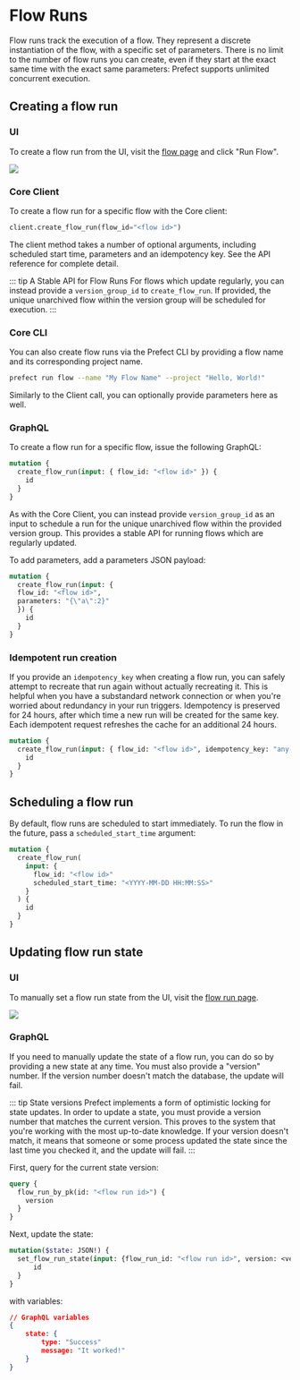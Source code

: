 # Flow Runs

Flow runs track the execution of a flow. They represent a discrete instantiation of the flow, with a specific set of parameters. There is no limit to the number of flow runs you can create, even if they start at the exact same time with the exact same parameters: Prefect supports unlimited concurrent execution.

## Creating a flow run

### UI

To create a flow run from the UI, visit the [flow page](/orchestration/ui/flow.html#run) and click "Run Flow".

![](/orchestration/ui/flow-run.png)

### Core Client

To create a flow run for a specific flow with the Core client:

```python
client.create_flow_run(flow_id="<flow id>")
```

The client method takes a number of optional arguments, including scheduled start time, parameters and an idempotency key. See the API reference for complete detail.

::: tip A Stable API for Flow Runs
For flows which update regularly, you can instead provide a `version_group_id` to `create_flow_run`. If provided, the unique unarchived flow within the version group will be scheduled for execution.
:::

### Core CLI

You can also create flow runs via the Prefect CLI by providing a flow name and its corresponding project name.

```bash
prefect run flow --name "My Flow Name" --project "Hello, World!"
```

Similarly to the Client call, you can optionally provide parameters here as well.

### GraphQL <Badge text="GQL"/>

To create a flow run for a specific flow, issue the following GraphQL:

```graphql
mutation {
  create_flow_run(input: { flow_id: "<flow id>" }) {
    id
  }
}
```

As with the Core Client, you can instead provide `version_group_id` as an input to schedule a run for the unique unarchived flow within the provided version group. This provides a stable API for running flows which are regularly updated.

To add parameters, add a parameters JSON payload:

```graphql
mutation {
  create_flow_run(input: { 
  flow_id: "<flow id>", 
  parameters: "{\"a\":2}" 
  }) {
    id
  }
}
```

### Idempotent run creation <Badge text="GQL"/>

If you provide an `idempotency_key` when creating a flow run, you can safely attempt to recreate that run again without actually recreating it. This is helpful when you have a substandard network connection or when you're worried about redundancy in your run triggers. Idempotency is preserved for 24 hours, after which time a new run will be created for the same key. Each idempotent request refreshes the cache for an additional 24 hours.

```graphql
mutation {
  create_flow_run(input: { flow_id: "<flow id>", idempotency_key: "any-key" }) {
    id
  }
}
```

## Scheduling a flow run <Badge text="GQL"/>

By default, flow runs are scheduled to start immediately. To run the flow in the future, pass a `scheduled_start_time` argument:

```graphql
mutation {
  create_flow_run(
    input: {
      flow_id: "<flow id>"
      scheduled_start_time: "<YYYY-MM-DD HH:MM:SS>"
    }
  ) {
    id
  }
}
```

## Updating flow run state

### UI

To manually set a flow run state from the UI, visit the [flow run page](/orchestration/ui/flowrun).

![](/orchestration/ui/flowrun-mark-as.png)

### GraphQL <Badge text="GQL"/>

If you need to manually update the state of a flow run, you can do so by providing a new state at any time. You must also provide a "version" number. If the version number doesn't match the database, the update will fail.

::: tip State versions
Prefect implements a form of optimistic locking for state updates. In order to update a state, you must provide a version number that matches the current version. This proves to the system that you're working with the most up-to-date knowledge. If your version doesn't match, it means that someone or some process updated the state since the last time you checked it, and the update will fail.
:::

First, query for the current state version:

```graphql
query {
  flow_run_by_pk(id: "<flow run id>") {
    version
  }
}
```

Next, update the state:

```graphql
mutation($state: JSON!) {
  set_flow_run_state(input: {flow_run_id: "<flow run id>", version: <version>, state: $state}) {
      id
  }
}
```

with variables:

```json
// GraphQL variables
{
    state: {
        type: "Success"
        message: "It worked!"
    }
}
```
